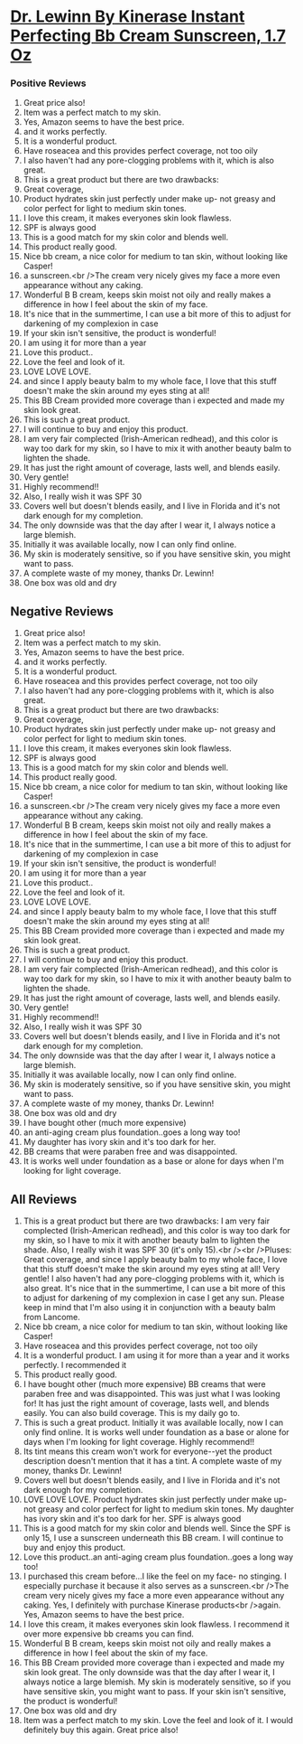 # [Dr. Lewinn By Kinerase Instant Perfecting Bb Cream Sunscreen, 1.7 Oz](https://products.checkmycream.com/products/Dr.-Lewinn-By-Kinerase-Instant-Perfecting-Bb-Cream-Sunscreen-1.7-Oz.html)

### Positive Reviews

<ol>
      <li>Great price also!</li>
      <li>Item was a perfect match to my skin.</li>
      <li>Yes,  Amazon seems to have the best price.</li>
      <li>and it works perfectly.</li>
      <li>It is a wonderful product.</li>
      <li>Have roseacea and this provides perfect coverage, not too oily</li>
      <li>I also haven&#x27;t had any pore-clogging problems with it, which is also great.  </li>
      <li>This is a great product but there are two drawbacks:  </li>
      <li>Great coverage,</li>
      <li>Product hydrates skin just perfectly under make up- not greasy and color perfect for light to medium skin tones.  </li>
      <li>I love this cream, it makes everyones skin look flawless.</li>
      <li>SPF is always good</li>
      <li>This is a good match for my skin color and blends well.</li>
      <li>This product really good.</li>
      <li>Nice bb cream, a nice color for medium to tan skin, without looking like Casper!</li>
      <li>a sunscreen.&lt;br /&gt;The cream very nicely gives my face a more even appearance without any caking.  </li>
      <li>Wonderful B B cream, keeps skin moist not oily and really makes a difference in how I feel about the skin of my face.</li>
      <li>It&#x27;s nice that in the summertime, I can use a bit more of this to adjust for darkening of my complexion in case</li>
      <li>If your skin isn&#x27;t sensitive, the product is wonderful!</li>
      <li>I am using it for more than a year</li>
      <li>Love this product..</li>
      <li>Love the feel and look of it.</li>
      <li>LOVE LOVE LOVE.  </li>
      <li>and since I apply beauty balm to my whole face, I love that this stuff doesn&#x27;t make the skin around my eyes sting at all!  </li>
      <li>This BB Cream provided more coverage than i expected and made my skin look great.  </li>
      <li>This is such a great product.  </li>
      <li>I will continue to buy and enjoy this product.</li>
      <li>I am very fair complected (Irish-American redhead), and this color is way too dark for my skin, so I have to mix it with another beauty balm to lighten the shade.  </li>
      <li>It has just the right amount of coverage, lasts well, and blends easily.  </li>
      <li>Very gentle!  </li>
      <li>Highly recommend!!</li>
      <li>Also, I really wish it was SPF 30</li>
      <li>Covers well but doesn&#x27;t blends easily, and I live in Florida and it&#x27;s not dark enough for my completion.</li>
      <li>The only downside was that the day after I wear it, I always notice a large blemish.  </li>
      <li>Initially it was available locally, now I can only find online.  </li>
      <li>My skin is moderately sensitive, so if you have sensitive skin, you might want to pass.  </li>
      <li>A complete waste of my money, thanks Dr. Lewinn!</li>
      <li>One box was old and dry</li>
</ol>


<h2>Negative Reviews</h2>
<ol>
<li> Great price also!</li>
<li> Item was a perfect match to my skin.</li>
<li> Yes,  Amazon seems to have the best price.</li>
<li> and it works perfectly.</li>
<li> It is a wonderful product.</li>
<li> Have roseacea and this provides perfect coverage, not too oily</li>
<li> I also haven&#x27;t had any pore-clogging problems with it, which is also great.  </li>
<li> This is a great product but there are two drawbacks:  </li>
<li> Great coverage,</li>
<li> Product hydrates skin just perfectly under make up- not greasy and color perfect for light to medium skin tones.  </li>
<li> I love this cream, it makes everyones skin look flawless.</li>
<li> SPF is always good</li>
<li> This is a good match for my skin color and blends well.</li>
<li> This product really good.</li>
<li> Nice bb cream, a nice color for medium to tan skin, without looking like Casper!</li>
<li> a sunscreen.&lt;br /&gt;The cream very nicely gives my face a more even appearance without any caking.  </li>
<li> Wonderful B B cream, keeps skin moist not oily and really makes a difference in how I feel about the skin of my face.</li>
<li> It&#x27;s nice that in the summertime, I can use a bit more of this to adjust for darkening of my complexion in case</li>
<li> If your skin isn&#x27;t sensitive, the product is wonderful!</li>
<li> I am using it for more than a year</li>
<li> Love this product..</li>
<li> Love the feel and look of it.</li>
<li> LOVE LOVE LOVE.  </li>
<li> and since I apply beauty balm to my whole face, I love that this stuff doesn&#x27;t make the skin around my eyes sting at all!  </li>
<li> This BB Cream provided more coverage than i expected and made my skin look great.  </li>
<li> This is such a great product.  </li>
<li> I will continue to buy and enjoy this product.</li>
<li> I am very fair complected (Irish-American redhead), and this color is way too dark for my skin, so I have to mix it with another beauty balm to lighten the shade.  </li>
<li> It has just the right amount of coverage, lasts well, and blends easily.  </li>
<li> Very gentle!  </li>
<li> Highly recommend!!</li>
<li> Also, I really wish it was SPF 30</li>
<li> Covers well but doesn&#x27;t blends easily, and I live in Florida and it&#x27;s not dark enough for my completion.</li>
<li> The only downside was that the day after I wear it, I always notice a large blemish.  </li>
<li> Initially it was available locally, now I can only find online.  </li>
<li> My skin is moderately sensitive, so if you have sensitive skin, you might want to pass.  </li>
<li> A complete waste of my money, thanks Dr. Lewinn!</li>
<li> One box was old and dry</li>
<li> I have bought other (much more expensive)</li>
<li> an anti-aging cream plus foundation..goes a long way too!</li>
<li> My daughter has ivory skin and it&#x27;s too dark for her.  </li>
<li> BB creams that were paraben free and was disappointed.  </li>
<li> It is works well under foundation as a base or alone for days when I&#x27;m looking for light coverage.  </li>
</ol>

<h2>All Reviews</h2>

<ol>
    <li> This is a great product but there are two drawbacks:  I am very fair complected (Irish-American redhead), and this color is way too dark for my skin, so I have to mix it with another beauty balm to lighten the shade.  Also, I really wish it was SPF 30 (it&#x27;s only 15).&lt;br /&gt;&lt;br /&gt;Pluses:  Great coverage, and since I apply beauty balm to my whole face, I love that this stuff doesn&#x27;t make the skin around my eyes sting at all!  Very gentle!  I also haven&#x27;t had any pore-clogging problems with it, which is also great.  It&#x27;s nice that in the summertime, I can use a bit more of this to adjust for darkening of my complexion in case I get any sun.  Please keep in mind that I&#x27;m also using it in conjunction with a beauty balm from Lancome.</li>
    <li> Nice bb cream, a nice color for medium to tan skin, without looking like Casper!</li>
    <li> Have roseacea and this provides perfect coverage, not too oily</li>
    <li> It is a wonderful product. I am using it for more than a year and it works perfectly. I recommended it</li>
    <li> This product really good.</li>
    <li> I have bought other (much more expensive) BB creams that were paraben free and was disappointed.  This was just what I was looking for!  It has just the right amount of coverage, lasts well, and blends easily.  You can also build coverage.  This is my daily go to.</li>
    <li> This is such a great product.  Initially it was available locally, now I can only find online.  It is works well under foundation as a base or alone for days when I&#x27;m looking for light coverage.  Highly recommend!!</li>
    <li> Its tint means this cream won&#x27;t work for everyone--yet the product description doesn&#x27;t mention that it has a tint. A complete waste of my money, thanks Dr. Lewinn!</li>
    <li> Covers well but doesn&#x27;t blends easily, and I live in Florida and it&#x27;s not dark enough for my completion.</li>
    <li> LOVE LOVE LOVE.  Product hydrates skin just perfectly under make up- not greasy and color perfect for light to medium skin tones.  My daughter has ivory skin and it&#x27;s too dark for her.  SPF is always good</li>
    <li> This is a good match for my skin color and blends well. Since the SPF is only 15, I use a sunscreen underneath this BB cream. I will continue to buy and enjoy this product.</li>
    <li> Love this product..an anti-aging cream plus foundation..goes a long way too!</li>
    <li> I purchased this cream before...I like the feel on my face- no stinging.  I especially purchase it because it also serves as a sunscreen.&lt;br /&gt;The cream very nicely gives my face a more even appearance without any caking.  Yes, I definitely with purchase Kinerase products&lt;br /&gt;again.  Yes,  Amazon seems to have the best price.</li>
    <li> I love this cream, it makes everyones skin look flawless. I recommend it over more expensive bb creams you can find.</li>
    <li> Wonderful B B cream, keeps skin moist not oily and really makes a difference in how I feel about the skin of my face.</li>
    <li> This BB Cream provided more coverage than i expected and made my skin look great.  The only downside was that the day after I wear it, I always notice a large blemish.  My skin is moderately sensitive, so if you have sensitive skin, you might want to pass.  If your skin isn&#x27;t sensitive, the product is wonderful!</li>
    <li> One box was old and dry</li>
    <li> Item was a perfect match to my skin. Love the feel and look of it. I would definitely buy this again. Great price also!</li>
</ol>




